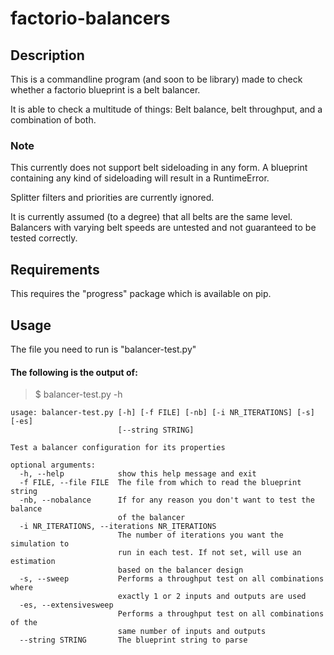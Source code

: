 # factorio-balancers

## Description
This is a commandline program (and soon to be library) made to check
whether a factorio blueprint is a belt balancer.

It is able to check a multitude of things: Belt balance, belt throughput,
and a combination of both.

### Note
This currently does not support belt sideloading in any form. A blueprint
containing any kind of sideloading will result in a RuntimeError.

Splitter filters and priorities are currently ignored.

It is currently assumed (to a degree) that all belts are the same level.
Balancers with varying belt speeds are untested and not guaranteed to
be tested correctly.

## Requirements
This requires the "progress" package which is available on pip.

## Usage
The file you need to run is "balancer-test.py"

#### The following is the output of: 
> $ balancer-test.py -h

```
usage: balancer-test.py [-h] [-f FILE] [-nb] [-i NR_ITERATIONS] [-s] [-es]
                        [--string STRING]

Test a balancer configuration for its properties

optional arguments:
  -h, --help            show this help message and exit
  -f FILE, --file FILE  The file from which to read the blueprint string
  -nb, --nobalance      If for any reason you don't want to test the balance
                        of the balancer
  -i NR_ITERATIONS, --iterations NR_ITERATIONS
                        The number of iterations you want the simulation to
                        run in each test. If not set, will use an estimation
                        based on the balancer design
  -s, --sweep           Performs a throughput test on all combinations where
                        exactly 1 or 2 inputs and outputs are used
  -es, --extensivesweep
                        Performs a throughput test on all combinations of the
                        same number of inputs and outputs
  --string STRING       The blueprint string to parse
```
